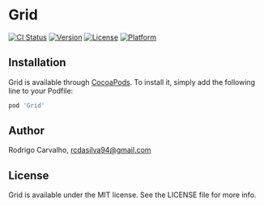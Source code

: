 # Grid

[![CI Status](https://img.shields.io/travis/rcarvalhosilva/Grid.svg?style=flat)](https://travis-ci.org/rcarvalhosilva/Grid)
[![Version](https://img.shields.io/cocoapods/v/Grid.svg?style=flat)](https://cocoapods.org/pods/Grid)
[![License](https://img.shields.io/cocoapods/l/Grid.svg?style=flat)](https://cocoapods.org/pods/Grid)
[![Platform](https://img.shields.io/cocoapods/p/Grid.svg?style=flat)](https://cocoapods.org/pods/Grid)

## Installation

Grid is available through [CocoaPods](https://cocoapods.org). To install
it, simply add the following line to your Podfile:

```ruby
pod 'Grid'
```

## Author

Rodrigo Carvalho, rcdasilva94@gmail.com

## License

Grid is available under the MIT license. See the LICENSE file for more info.

